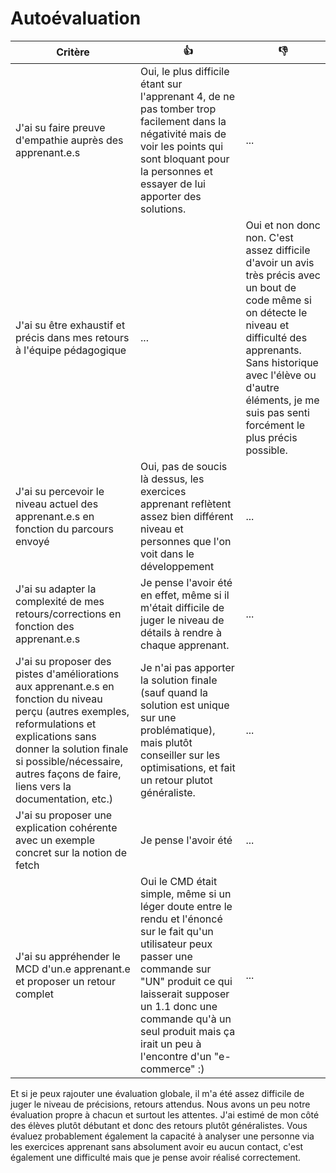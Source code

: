 # Autoévaluation

| Critère | 👍 | 👎 |
| ---------------- | ---------------- | ---------------- | 
| J'ai su faire preuve d'empathie auprès des apprenant.e.s | Oui, le plus difficile étant sur l'apprenant 4, de ne pas tomber trop facilement dans la négativité mais de voir les points qui sont bloquant pour la personnes et essayer de lui apporter des solutions. | ... |
| J'ai su être exhaustif et précis dans mes retours à l'équipe pédagogique | ... | Oui et non donc non. C'est assez difficile d'avoir un avis très précis avec un bout de code même si on détecte le niveau et difficulté des apprenants. Sans historique avec l'élève ou d'autre éléments, je me suis pas senti forcément le plus précis possible.  |
| J'ai su percevoir le niveau actuel des apprenant.e.s en fonction du parcours envoyé | Oui, pas de soucis là dessus, les exercices apprenant reflètent assez bien différent niveau et personnes que l'on voit dans le développement | ... |
| J'ai su adapter la complexité de mes retours/corrections en fonction des apprenant.e.s  | Je pense l'avoir été en effet, même si il m'était difficile de juger le niveau de détails à rendre à chaque apprenant.  | ... |
| J'ai su proposer des pistes d'améliorations aux apprenant.e.s en fonction du niveau perçu (autres exemples, reformulations et explications sans donner la solution finale si possible/nécessaire, autres façons de faire, liens vers la documentation, etc.) | Je n'ai pas apporter la solution finale (sauf quand la solution est unique sur une problématique), mais plutôt conseiller sur les optimisations, et fait un retour plutot généraliste.  | ... |
| J'ai su proposer une explication cohérente avec un exemple concret sur la notion de fetch | Je pense l'avoir été | ... |
| J'ai su appréhender le MCD d'un.e apprenant.e et proposer un retour complet | Oui le CMD était simple, même si un léger doute entre le rendu et l'énoncé sur le fait qu'un utilisateur peux passer une commande sur "UN" produit ce qui laisserait supposer un 1.1 donc une commande qu'à un seul produit mais ça irait un peu à l'encontre d'un "e-commerce" :) | ... |


Et si je peux rajouter une évaluation globale, il m'a été assez difficile de juger le niveau de précisions, retours attendus. Nous avons un peu notre évaluation propre à chacun et surtout les attentes. J'ai estimé de mon côté des élèves plutôt débutant et donc des retours plutôt généralistes. 
Vous évaluez probablement également la capacité à analyser une personne via les exercices apprenant sans absolument avoir eu aucun contact, c'est également une difficulté mais que je pense avoir réalisé correctement.  